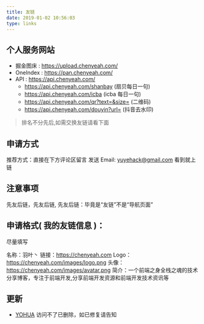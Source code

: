 ```yaml
---
title: 友链
date: 2019-01-02 10:56:03
type: links
---
```


## 个人服务网站

- 掘金图床 : https://upload.chenyeah.com/
- OneIndex : https://pan.chenyeah.com/
- API : https://api.chenyeah.com/
  - https://api.chenyeah.com/shanbay (扇贝每日一句)
  - https://api.chenyeah.com/icba (icba 每日一句)
  - https://api.chenyeah.com/qr?text=&size= (二维码)
  - https://api.chenyeah.com/douyin?url= (抖音去水印)

> 排名不分先后,如需交换友链请看下面

## 申请方式

推荐方式：直接在下方评论区留言
发送 Email: yuyehack@gmail.com
看到就上链

## 注意事项

先友后链，先友后链, 先友后链：毕竟是“友链”不是“导航页面”

## 申请格式( 我的友链信息 )：

尽量填写

名称：羽叶丶
链接：https://chenyeah.com
Logo：https://chenyeah.com/images/logo.png
头像： https://chenyeah.com/images/avatar.png
简介：一个前端之身全栈之魂的技术分享博客，专注于前端开发,分享前端开发资源和前端开发技术资讯等

## 更新

- [YOHUA](https://yohua.ml) 访问不了已删除，如已修复请告知

